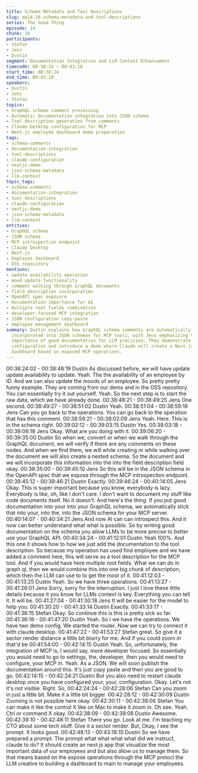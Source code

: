 ```yaml
---
title: Schema Metadata and Tool Descriptions
slug: ep14-10-schema-metadata-and-tool-descriptions
series: The Good Thing
episode: 14
chunk: 10
participants:
- Stefan
- Jens
- Dustin
segment: Documentation Integration and LLM Context Enhancement
timecode: 00:38:24 – 00:43:18
start_time: 00:38:24
end_time: 00:43:18
speakers:
- Dustin
- Jens
- Stefan
topics:
- GraphQL schema comment processing
- Automatic documentation integration into JSON schema
- Tool description generation from comments
- Claude Desktop configuration for MCP
- Next.js employee dashboard demo preparation
tags:
- schema-comments
- documentation-integration
- tool-descriptions
- claude-configuration
- nextjs-demo
- json-schema-metadata
- llm-context
topic_tags:
- schema-comments
- documentation-integration
- tool-descriptions
- claude-configuration
- nextjs-demo
- json-schema-metadata
- llm-context
entities:
- GraphQL schema
- JSON schema
- MCP introspection endpoint
- Claude Desktop
- Next.js
- Employee dashboard
- OSS repository
mentions:
- update availability operation
- mood update functionality
- comment walking through GraphQL documents
- field description incorporation
- OpenAPI spec exposure
- documentation importance for AI
- multiple root fields combination
- developer-focused MCP integration
- JSON configuration copy-paste
- employee management dashboard
summary: Dustin explains how GraphQL schema comments are automatically processed and
  incorporated into JSON schemas for MCP tools, with Jens emphasizing the critical
  importance of good documentation for LLM precision. They demonstrate Claude Desktop
  configuration and introduce a demo where Claude will create a Next.js employee management
  dashboard based on exposed MCP operations.
---
```


00:38:24:02 - 00:38:48:19
Dustin
As discussed before, we will have update update availability to update. Yeah. The the
availability of an employee by ID. And we can also update the moods of an employee. So pretty
pretty funny example. They are coming from our demo and in the OSS repository. You can
essentially try it out yourself. Yeah. So the next step is to start the raw data, which we have
already done.
00:38:48:21 - 00:38:49:25
Jens
One second.
00:38:49:27 - 00:38:51:02
Dustin
Yeah.
00:38:51:04 - 00:38:59:18
Jens
Can you go back to the operations. You can go back to the operation that has this comment.
00:38:59:21 - 00:39:02:09
Jens
Yeah. Here. This is in the schema right.
00:39:02:12 - 00:39:03:15
Dustin
Yes.
00:39:03:18 - 00:39:06:18
Jens
Okay. What are you doing with it.
00:39:06:20 - 00:39:35:00
Dustin
So when we, convert or when we walk through the GraphQL document, we will verify if there are
any comments on these nodes. And when we find them, we will while creating or while walking
over the document we will also create a nested schema. So the document and we will
incorporate this information into the into the field description field okay.
00:39:35:00 - 00:39:45:10
Jens
So this will be in the JSON schema in the OpenAPI spec that we expose through the MCP
introspection endpoint.
00:39:45:12 - 00:39:46:21
Dustin
Exactly.
00:39:46:24 - 00:40:14:05
Jens
Okay. This is super important because you know, everybody is lazy. Everybody is like, oh, like I
don't care. I don't want to document my stuff like code documents itself. No it doesn't. And
here's the thing. If you put good documentation into your into your GraphQL schema, we
automatically stick that into your, into the, into the JSON schema for your MCP server.
00:40:14:07 - 00:40:34:21
Jens
And now AI can can introspect this. And it now can better understand what what is possible. So
by writing good documentation on the schema you allow LLMs to be more precise to better use
your GraphQL API.
00:40:34:24 - 00:41:12:01
Dustin
Yeah 100%. And this one it shows how to how we just add the documentation to the tool
description. So because my operation has used find employee and we have added a comment
here, this will serve as a tool description for the MCP tool. And if you would have here multiple
root fields. What we can do in graph ql, then we would combine this into one big chunk of
description, which then the LLM can use to to get the most of it.
00:41:12:03 - 00:41:13:25
Dustin
Yeah. So we have three operations.
00:41:13:27 - 00:41:26:01
Jens
Sorry, sorry for the interruption. I just I love these little details because it you know for LLMs
context is key. Everything you can tell it.
It will be.
00:41:27:04 - 00:41:30:18
Jens
It will be easier for the model to help you.
00:41:30:20 - 00:41:33:14
Dustin
Exactly.
00:41:33:17 - 00:41:36:15
Stefan
Okay. So continue this is this is pretty sick so far.
00:41:36:18 - 00:41:47:20
Dustin
Yeah. So I we have the operations. We have two demo config. We started the router. Now we
can try to connect it with claude desktop.
00:41:47:22 - 00:41:53:27
Stefan
great.
So give it a sector render distance a little bit blurry for me. And if you could zoom in that'd be
00:41:54:00 - 00:42:14:15
Dustin
Yeah. So, unfortunately, the integration of MCP is, I would say, more developer focused. So
essentially you would need to go to settings, the, developer, then you would need to configure,
your MCP in. Yeah. As a JSON. We will soon publish the documentation around this. It's just
copy paste and then you are good to go.
00:42:14:15 - 00:42:24:21
Dustin
But you also need to restart claude desktop once you have configured your, your, configuration.
Okay. Let's not it's not visible. Right. So,
00:42:24:24 - 00:42:28:06
Stefan
Can you zoom in just a little bit. Make it a little bit bigger.
00:42:28:12 - 00:42:30:09
Dustin
Zooming is not possible here okay.
00:42:30:11 - 00:42:38:06
Stefan
You can make it like the control X like on Mac to make it zoom in. Oh see. Yeah. Ctrl or
command X okay.
00:42:38:09 - 00:42:39:08
Dustin
Awesome.
00:42:39:10 - 00:42:48:11
Stefan
There you go. Look at me. I'm teaching my CTO about some tech stuff. Give it a sector render.
But, Okay, I see the prompt. It looks good.
00:42:48:13 - 00:43:18:15
Dustin
So we have prepared a prompt. The prompt what what what what did we instruct, claude to do?
It should create an next js app that visualize the most important data of our employees and but
also allow us to manage them. So that means based on the expose operations through the
MCP protocl the LLM creative to building a dashboard to main to manage your employees.